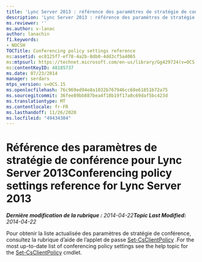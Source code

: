 ```yaml
---
title: 'Lync Server 2013 : référence des paramètres de stratégie de conférence'
description: 'Lync Server 2013 : référence des paramètres de stratégie de conférence.'
ms.reviewer: ''
ms.author: v-lanac
author: lanachin
f1.keywords:
- NOCSH
TOCTitle: Conferencing policy settings reference
ms:assetid: ec8125f7-ef78-4a2b-8db0-4dd3cf5a4065
ms:mtpsurl: https://technet.microsoft.com/en-us/library/Gg429724(v=OCS.15)
ms:contentKeyID: 48185737
ms.date: 07/23/2014
manager: serdars
mtps_version: v=OCS.15
ms.openlocfilehash: 76c969ed94e8a1032b767946cc68e61851b72a75
ms.sourcegitcommit: 36fee89bb887bea4f18b19f17a8c69daf5bc423d
ms.translationtype: MT
ms.contentlocale: fr-FR
ms.lasthandoff: 11/26/2020
ms.locfileid: "49434304"
---
```

# <a name="conferencing-policy-settings-reference-for-lync-server-2013"></a><span data-ttu-id="5fd39-103">Référence des paramètres de stratégie de conférence pour Lync Server 2013</span><span class="sxs-lookup"><span data-stu-id="5fd39-103">Conferencing policy settings reference for Lync Server 2013</span></span>

<div data-xmlns="http://www.w3.org/1999/xhtml">

<div class="topic" data-xmlns="http://www.w3.org/1999/xhtml" data-msxsl="urn:schemas-microsoft-com:xslt" data-cs="https://msdn.microsoft.com/">

<div data-asp="https://msdn2.microsoft.com/asp">



</div>

<div id="mainSection">

<div id="mainBody"><span data-ttu-id="5fd39-104">

<span> </span></span><span class="sxs-lookup"><span data-stu-id="5fd39-104">

<span> </span></span></span>

<span data-ttu-id="5fd39-105">_**Dernière modification de la rubrique :** 2014-04-22_</span><span class="sxs-lookup"><span data-stu-id="5fd39-105">_**Topic Last Modified:** 2014-04-22_</span></span>

<span data-ttu-id="5fd39-106">Pour obtenir la liste actualisée des paramètres de stratégie de conférence, consultez la rubrique d’aide de l’applet de passe [Set-CsClientPolicy](https://docs.microsoft.com/powershell/module/skype/Set-CsClientPolicy) .</span><span class="sxs-lookup"><span data-stu-id="5fd39-106">For the most up-to-date list of conferencing policy settings see the help topic for the [Set-CsClientPolicy](https://docs.microsoft.com/powershell/module/skype/Set-CsClientPolicy) cmdlet.</span></span>

<span data-ttu-id="5fd39-107"></div>

<span> </span>

</div>

</div>

</span><span class="sxs-lookup"><span data-stu-id="5fd39-107"></div>

<span> </span>

</div>

</div>

</span></span></div>

